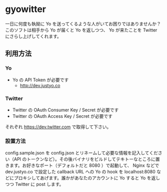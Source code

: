 gyowitter
=========

一日に何度も執拗に Yo を送ってくるような人がいてお困りではありませんか？ このソフトは相手から Yo が届くと Yo を返しつつ、 Yo が来たことを Twitter にさらし上げしてくれます。

## 利用方法

### Yo

- Yo の API Token が必要です
  - http://dev.justyo.co

### Twitter

- Twitter の OAuth Consumer Key / Secret が必要です
- Twitter の OAuth Access Key / Secret が必要です

それぞれ https://dev.twitter.com で取得して下さい。

### 設置方法

config.sample.json を config.json とリネームして必要な情報を記入してください（API のトークンなど）。その後バイナリをビルドしてテキトーなところに置きます。お好きなポート（デフォルトだと 8080 ）で起動して、 Nginx などで dev.justyo.co で設定した callback URL への Yo の hook を localhost:8080 などにプロキシしてあげます。誰かがあなたのアカウントに Yo すると Yo を返しつつ Twitter に post します。
